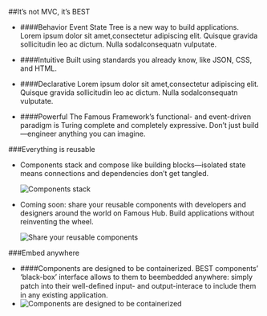 ##It’s not MVC, it’s BEST
* ####Behavior Event State Tree is a new way to build applications.
  Lorem ipsum dolor sit amet,consectetur adipiscing elit. Quisque gravida sollicitudin leo ac dictum. Nulla sodalconsequatn vulputate.

* ####Intuitive
  Built using standards you already know, like JSON, CSS, and HTML.

* ####Declarative
  Lorem ipsum dolor sit amet,consectetur adipiscing elit. Quisque gravida sollicitudin leo ac dictum. Nulla sodalconsequatn vulputate.

* ####Powerful
  The Famous Framework’s functional- and event-driven paradigm is Turing complete and completely expressive. Don’t just build—engineer anything you can imagine.

###Everything is reusable
* Components stack and compose like building blocks—isolated state means connections and dependencies don’t get tangled.

  ![Components stack](images/components.svg)

* Coming soon: share your reusable components with developers and designers around the world on Famous Hub.  Build applications without reinventing the wheel.

  ![Share your reusable components](images/components2.svg)

###Embed anywhere
* ####Components are designed to be containerized.
  BEST components’ ‘black-box’ interface allows to them to beembedded anywhere:  simply patch into their well-deﬁned input- and output-interace to include them in any existing application.
* ![Components are designed to be containerized](images/containerized.svg)
